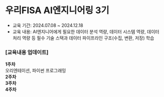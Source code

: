 # 우리FISA AI엔지니어링 3기 
- 교육 기간: 2024.07.08 ~ 2024.12.18 <br>
- 교육 내용: AI엔지니어에게 필요한 데이터 분석 역량, 데이터 시스템 역량, 데이터 처리 역량 등 필수 기술 스택과 데이터 파이프라인 구조(수집, 변환, 저장) 학습 
### [교육내용 업데이트] <br>
**1주차**<br>
오리엔테이션, 파이썬 프로그래밍<br>
**2주차**<br>
**3주차**<br>
**4주차**<br>
